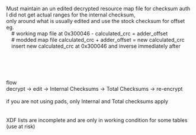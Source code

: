 Must maintain an un edited decrypted resource map file for checksum auth</br>
I did not get actual ranges for the internal checksum, </br>
only around what is usually edited and use the stock checksum for offset </br>
eg.</br>
    &emsp;# working map file at 0x300046 - calculated_crc = adder_offset</br>
    &emsp;# modded  map file calculated_crc + adder_offset = new calculated_crc </br>
    &emsp;insert new calculated_crc at 0x300046 and inverse immediately after</br>
</br>
</br>
</br>
</br>

flow</br>
decrypt -> edit -> Internal Checksums -> Total Checksums -> re-encrypt</br>
</br>
if you are not using pads, only Internal and Total checksums apply</br>
</br>
</br>
XDF lists are incomplete and are only in working condition for some tables (use at risk)</br>
